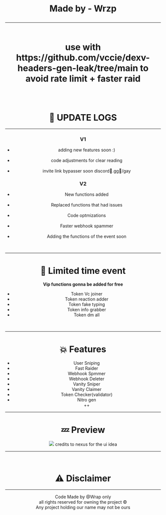 <html>
  <head>
  </head>
  <body style="text-align: center;">
    <center>
   <h1>Made by - Wrzp<hr><br>use with https://github.com/vccie/dexv-headers-gen-leak/tree/main to avoid rate limit + faster raid</h1>
      </center>
    <br>
    <br>
    <h1>💫 UPDATE LOGS </h1>
    <hr>
    <h3>V1</h3>
    <uL>
      <li>adding new features soon :) </li><br>
      <li>code adjustments for clear reading</li><br>
      <li>
        invite link bypasser soon discordً.gg/ٰgay
      </li>
    </uL>
    <h3>V2</h3>
    <ul>
      <li>New functions added</li><br>
      <li>Replaced functions that had issues</li><br>
      <li>Code optmizations</li><br>
      <li>Faster webhook spammer</li><br>
      <li>Adding the functions of the event soon</li>
    </ul>
    <br>
    <hr>
    <h1>🤩 Limited time event</h1>
    <b>Vip functions gonna be added for free </b>
    <br>
    <ul>
      <li>Token Vc joiner</li>
      <li>Token reaction adder</li>
      <li>Token fake typing</li>
      <li>Token info grabber</li>
      <li>Token dm all</li>
    </ul>
    <br>
    <hr>
    <h1>💥 Features</h1>
    <ul>
      <li>User Sniping</li>
      <li>Fast Raider</li>
      <li>Webhook Spmmer</li>
      <li>Webhook Deleter</li>
      <li>Vanity Sniper</li>
      <li>Vanity Claimer</li>
      <li>Token Checker(validator)</li>
      <li>Nitro gen</li>
      ++
    </ul>
    <hr>
    <h1>💤 Preview<br></h1>
    <img src="https://github.com/vccie/DXR-discord-multi-tool/assets/152461394/6c14d24e-9680-4f98-8380-173581bb75ed">
    credits to nexus for the ui idea
    <br>
    <hr>
    <br>
    <h1>⚠ Disclaimer</h1>
    <hr>
    Code Made by @Wrap only <br>
    all rights reserved for owning the project ©<br>
    Any project holding our name may not be ours
  </body>
</html>
